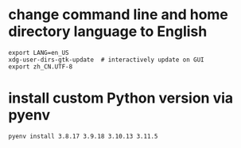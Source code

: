 # change command line and home directory language to English
```shell
export LANG=en_US
xdg-user-dirs-gtk-update  # interactively update on GUI
export zh_CN.UTF-8
```

# install custom Python version via pyenv
```shell
pyenv install 3.8.17 3.9.18 3.10.13 3.11.5
```
